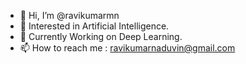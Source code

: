- 👋 Hi, I’m @ravikumarmn
- 👀 Interested in Artificial Intelligence.
- 🌱 Currently Working on  Deep Learning.
- 📫 How to reach me : ravikumarnaduvin@gmail.com

<!---
ravikumarmn/ravikumarmn is a ✨ special ✨ repository because its `README.md` (this file) appears on your GitHub profile.
You can click the Preview link to take a look at your changes.
--->
